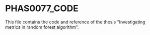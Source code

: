 # PHAS0077_CODE

This file contains the code and reference of the thesis "Investigating metrics in random forest algorithm".